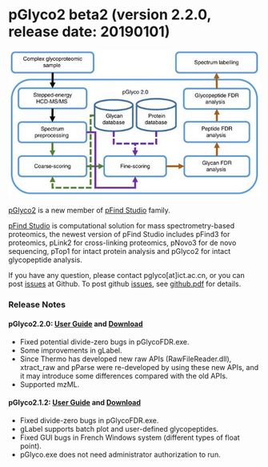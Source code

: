# pGlyco2 beta2 (version 2.2.0, release date: 20190101)

![pGlyco2 workflow](https://github.com/pFindStudio/pGlyco2/blob/master/image/pGlyco2Flow.jpg)

[pGlyco2](http://pfind.ict.ac.cn/software/pGlyco) is a new member of [pFind Studio](http://pfind.ict.ac.cn) family. 

[pFind Studio](http://pfind.ict.ac.cn) is computational solution for mass spectrometry-based proteomics, the newest version of pFind Studio includes pFind3 for proteomics, pLink2 for cross-linking proteomics, pNovo3 for de novo sequencing, pTop1 for intact protein analysis and pGlyco2 for intact glycopeptide analysis. 

If you have any question, please contact pglyco[at]ict.ac.cn, or you can post [issues](https://github.com/pFindStudio/pGlyco2/issues) at Github. To post github [issues](https://github.com/pFindStudio/pGlyco2/issues), see [github.pdf](http://pfind.ict.ac.cn/file/github.pdf) for details.

### Release Notes ###

#### pGlyco2.2.0: [User Guide](http://pfind.ict.ac.cn/software/pGlyco/pGlyco2%20User%20Guide.pdf) and [Download](http://pfind.ict.ac.cn/download/pGlyco/pGlycoSetup.exe) ####
* Fixed potential divide-zero bugs in pGlycoFDR.exe.
* Some improvements in gLabel.
* Since Thermo has developed new raw APIs (RawFileReader.dll), xtract_raw and pParse were re-developed by using these new APIs, and it may introduce some differences compared with the old APIs.
* Supported mzML.

#### pGlyco2.1.2: [User Guide](http://pfind.ict.ac.cn/software/pGlyco/pGlyco2.1.2%20User%20Guide.pdf) and [Download](http://pfind.ict.ac.cn/download/pGlyco/pGlyco2.1.2.exe) ####
* Fixed divide-zero bugs in pGlycoFDR.exe.
* gLabel supports batch plot and user-defined glycopeptides.
* Fixed GUI bugs in French Windows system (different types of float point).
* pGlyco.exe does not need administrator authorization to run.

